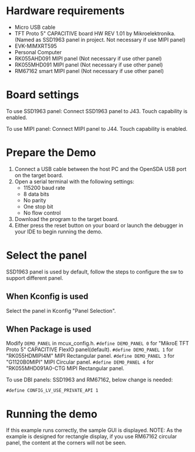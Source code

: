 Hardware requirements
===================
- Micro USB cable
- TFT Proto 5" CAPACITIVE board HW REV 1.01 by Mikroelektronika. (Named as SSD1963 panel in project. Not necessary if use MIPI panel)
- EVK-MIMXRT595
- Personal Computer
- RK055AHD091 MIPI panel (Not necessary if use other panel)
- RK055MHD091 MIPI panel (Not necessary if use other panel)
- RM67162 smart MIPI panel (Not necessary if use other panel)

Board settings
============
To use SSD1963 panel:
Connect SSD1963 panel to J43. Touch capability is enabled.

To use MIPI panel:
Connect MIPI panel to J44. Touch capability is enabled.

Prepare the Demo
===============
1.  Connect a USB cable between the host PC and the OpenSDA USB port on the target board.
2.  Open a serial terminal with the following settings:
    - 115200 baud rate
    - 8 data bits
    - No parity
    - One stop bit
    - No flow control
3.  Download the program to the target board.
4.  Either press the reset button on your board or launch the debugger in your IDE to begin running the demo.

Select the panel
================
SSD1963 panel is used by default, follow the steps to configure the sw to support different panel.

When Kconfig is used
-------------
Select the panel in Kconfig "Panel Selection".

When Package is used
-------------
Modify `DEMO_PANEL` in mcux_config.h.
`#define DEMO_PANEL 0` for "MikroE TFT Proto 5" CAPACITIVE FlexIO panel(default).
`#define DEMO_PANEL 1` for "RK055HDMIPI4M" MIPI Rectangular panel.
`#define DEMO_PANEL 3` for "G1120B0MIPI" MIPI Circular panel.
`#define DEMO_PANEL 4` for "RK055MHD091A0-CTG MIPI Rectangular panel.

To use DBI panels: SSD1963 and RM67162, below change is needed:
```
#define CONFIG_LV_USE_PRIVATE_API 1
```

Running the demo
===============
If this example runs correctly, the sample GUI is displayed.
NOTE: As the example is designed for rectangle display, if you use RM67162 circular panel, the content at the
corners will not be seen.
